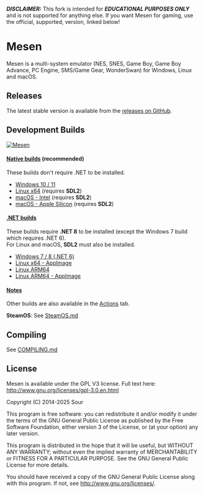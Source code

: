 ***DISCLAIMER:*** This fork is intended for ***EDUCATIONAL PURPOSES ONLY*** and is not supported for anything else. 
If you want Mesen for gaming, use the official, supported, version, linked below!

# Mesen

Mesen is a multi-system emulator (NES, SNES, Game Boy, Game Boy Advance, PC Engine, SMS/Game Gear, WonderSwan) for Windows, Linux and macOS.  

## Releases

The latest stable version is available from the [releases on GitHub](https://github.com/SourMesen/Mesen2/releases).  

## Development Builds

[![Mesen](https://github.com/SourMesen/Mesen2/actions/workflows/build.yml/badge.svg)](https://github.com/SourMesen/Mesen2/actions/workflows/build.yml)

#### <ins>Native builds</ins> (recommended) ####

These builds don't require .NET to be installed.  

* [Windows 10 / 11](https://nightly.link/SourMesen/Mesen2/workflows/build/master/Mesen%20%28Windows%20-%20net8.0%20-%20AoT%29.zip)  
* [Linux x64](https://nightly.link/SourMesen/Mesen2/workflows/build/master/Mesen%20%28Linux%20-%20ubuntu-22.04%20-%20clang_aot%29.zip)  (requires **SDL2**)
* [macOS - Intel](https://nightly.link/SourMesen/Mesen2/workflows/build/master/Mesen%20%28macOS%20-%20macos-13%20-%20clang_aot%29.zip)  (requires **SDL2**)
* [macOS - Apple Silicon](https://nightly.link/SourMesen/Mesen2/workflows/build/master/Mesen%20%28macOS%20-%20macos-14%20-%20clang_aot%29.zip)  (requires **SDL2**)

#### <ins>.NET builds</ins> ####

These builds require **.NET 8** to be installed (except the Windows 7 build which requires .NET 6).  
For Linux and macOS, **SDL2** must also be installed.

* [Windows 7 / 8 (.NET 6)](https://nightly.link/SourMesen/Mesen2/workflows/build/master/Mesen%20%28Windows%20-%20net6.0%29.zip)  
* [Linux x64 - AppImage](https://nightly.link/SourMesen/Mesen2/workflows/build/master/Mesen%20(Linux%20x64%20-%20AppImage).zip)  
* [Linux ARM64](https://nightly.link/SourMesen/Mesen2/workflows/build/master/Mesen%20%28Linux%20-%20ubuntu-22.04-arm%20-%20clang%29.zip)  
* [Linux ARM64 - AppImage](https://nightly.link/SourMesen/Mesen2/workflows/build/master/Mesen%20(Linux%20ARM64%20-%20AppImage).zip)


#### <ins>Notes</ins> ####

Other builds are also available in the [Actions](https://github.com/SourMesen/Mesen2/actions) tab.

**SteamOS**: See [SteamOS.md](SteamOS.md)

## Compiling

See [COMPILING.md](COMPILING.md)

## License

Mesen is available under the GPL V3 license.  Full text here: <http://www.gnu.org/licenses/gpl-3.0.en.html>

Copyright (C) 2014-2025 Sour

This program is free software: you can redistribute it and/or modify
it under the terms of the GNU General Public License as published by
the Free Software Foundation, either version 3 of the License, or
(at your option) any later version.

This program is distributed in the hope that it will be useful,
but WITHOUT ANY WARRANTY; without even the implied warranty of
MERCHANTABILITY or FITNESS FOR A PARTICULAR PURPOSE.  See the
GNU General Public License for more details.

You should have received a copy of the GNU General Public License
along with this program.  If not, see <http://www.gnu.org/licenses/>.
